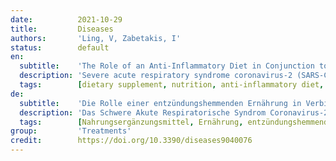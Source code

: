 ```yaml
---
date:          2021-10-29
title:         Diseases
authors:       'Ling, V, Zabetakis, I'
status:        default
en:
  subtitle:    'The Role of an Anti-Inflammatory Diet in Conjunction to COVID-19'
  description: 'Severe acute respiratory syndrome coronavirus-2 (SARS-CoV-2), otherwise known as COVID-19, has challenged healthcare systems at an international level. COVID-19 suppresses the immune system by causing a systemic inflammatory response, also known as cytokine release syndrome, leaving COVID-19 patients with high levels of proinflammatory cytokines and chemokines. Nutrition’s function in the respiratory and immune systems has been investigated in much research, and its significance cannot be overstated, as the nutritional status of patients has been shown to be directly connected with the severity of the disease. Key dietary components such as vitamin C, D, omega-3 fatty acids, and zinc have shown potential in their anti-inflammatory effects, as well as the famous Mediterranean diet. This review aims to discuss the use of anti-inflammatory dietary approaches to prevent Sars-CoV-2 or lessen COVID-19 effects.'
  tags:        [dietary supplement, nutrition, anti-inflammatory diet, COVID-19 and diet]
de:
  subtitle:    'Die Rolle einer entzündungshemmenden Ernährung in Verbindung mit COVID-19'
  description: 'Das Schwere Akute Respiratorische Syndrom Coronavirus-2 (SARS-CoV-2), auch bekannt als COVID-19, hat die Gesundheitssysteme auf internationaler Ebene herausgefordert. COVID-19 unterdrückt das Immunsystem, indem es eine systemische Entzündungsreaktion hervorruft, die auch als Zytokinfreisetzungssyndrom bekannt ist und bei COVID-19-Patienten hohe Werte an proinflammatorischen Zytokinen und Chemokinen hinterlässt. Die Funktion der Ernährung für die Atemwege und das Immunsystem wurde in zahlreichen Forschungsarbeiten untersucht, und ihre Bedeutung kann gar nicht hoch genug eingeschätzt werden, da der Ernährungszustand der Patienten nachweislich in direktem Zusammenhang mit dem Schweregrad der Krankheit steht. Wichtige Nahrungsbestandteile wie Vitamin C, D, Omega-3-Fettsäuren und Zink haben sich als potenziell entzündungshemmend erwiesen, ebenso wie die berühmte Mittelmeerdiät. In dieser Übersichtsarbeit soll der Einsatz entzündungshemmender Ernährungsansätze zur Vorbeugung von Sars-CoV-2 oder zur Abschwächung der Auswirkungen von COVID-19 diskutiert werden.' 
  tags:        [Nahrungsergänzungsmittel, Ernährung, entzündungshemmende Diät, COVID-19 und Ernährung]
group:         'Treatments'
credit:        https://doi.org/10.3390/diseases9040076
---
```

